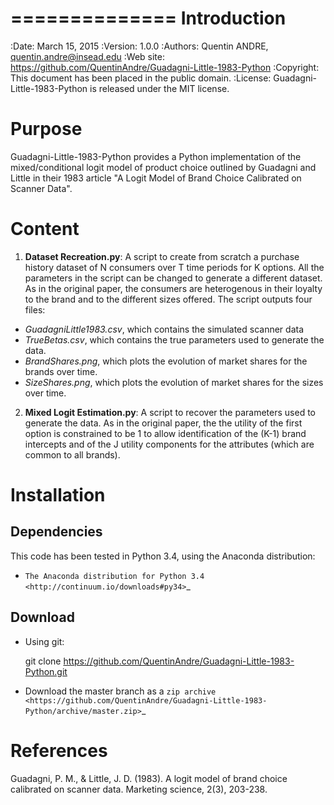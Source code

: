==============
 Introduction
==============
:Date: March 15, 2015
:Version: 1.0.0
:Authors: Quentin ANDRE, quentin.andre@insead.edu
:Web site: https://github.com/QuentinAndre/Guadagni-Little-1983-Python
:Copyright: This document has been placed in the public domain.
:License: Guadagni-Little-1983-Python is released under the MIT license.

Purpose
=======
Guadagni-Little-1983-Python provides a Python implementation of the mixed/conditional logit model of product choice
outlined by Guadagni and Little in their 1983 article "A Logit Model of Brand Choice Calibrated on Scanner Data".

Content
=======
1. **Dataset Recreation.py**: A script to create from scratch a purchase history dataset of N consumers over T time periods for K options. All the parameters in the script can be changed to generate a different dataset. As in the original paper, the consumers are heterogenous in their loyalty to the brand and to the different sizes offered. The script outputs four files:
* *GuadagniLittle1983.csv*, which contains the simulated scanner data
* *TrueBetas.csv*, which contains the true parameters used to generate the data.
* *BrandShares.png*, which plots the evolution of market shares for the brands over time.
* *SizeShares.png*, which plots the evolution of market shares for the sizes over time.

2. **Mixed Logit Estimation.py**: A script to recover the parameters used to generate the data. As in the original paper, the  the utility of the first option is constrained to be 1 to allow identification of the (K-1) brand intercepts and of the J utility components for the attributes (which are common to all brands).

Installation
============

Dependencies
------------
This code has been tested in Python 3.4, using the Anaconda distribution:
* `The Anaconda distribution for Python 3.4 <http://continuum.io/downloads#py34>`_

Download
--------

* Using git:

  git clone https://github.com/QuentinAndre/Guadagni-Little-1983-Python.git

* Download the master branch as a `zip archive
  <https://github.com/QuentinAndre/Guadagni-Little-1983-Python/archive/master.zip>`_


References
==========
Guadagni, P. M., & Little, J. D. (1983). A logit model of brand choice calibrated on scanner data. 
Marketing science, 2(3), 203-238.
